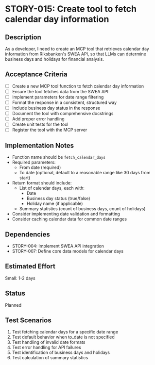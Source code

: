 # STORY-015: Create tool to fetch calendar day information

## Description
As a developer, I need to create an MCP tool that retrieves calendar day information from Riksbanken's SWEA API, so that LLMs can determine business days and holidays for financial analysis.

## Acceptance Criteria
- [ ] Create a new MCP tool function to fetch calendar day information
- [ ] Ensure the tool fetches data from the SWEA API
- [ ] Implement parameters for date range filtering
- [ ] Format the response in a consistent, structured way
- [ ] Include business day status in the response
- [ ] Document the tool with comprehensive docstrings
- [ ] Add proper error handling
- [ ] Create unit tests for the tool
- [ ] Register the tool with the MCP server

## Implementation Notes
- Function name should be `fetch_calendar_days`
- Required parameters:
  - From date (required)
  - To date (optional, default to a reasonable range like 30 days from start)
- Return format should include:
  - List of calendar days, each with:
    - Date
    - Business day status (true/false)
    - Holiday name (if applicable)
  - Summary statistics (count of business days, count of holidays)
- Consider implementing date validation and formatting
- Consider caching calendar data for common date ranges

## Dependencies
- STORY-004: Implement SWEA API integration
- STORY-007: Define core data models for calendar days

## Estimated Effort
Small: 1-2 days

## Status
Planned

## Test Scenarios
1. Test fetching calendar days for a specific date range
2. Test default behavior when to_date is not specified
3. Test handling of invalid date formats
4. Test error handling for API failures
5. Test identification of business days and holidays
6. Test calculation of summary statistics 